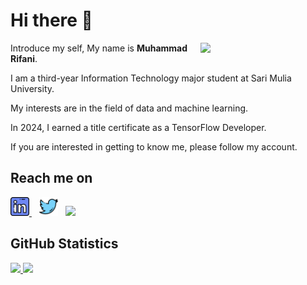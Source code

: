 # Hi there 👋
<img align='right' src='https://user-images.githubusercontent.com/5713670/87202985-820dcb80-c2b6-11ea-9f56-7ec461c497c3.gif' width='200'>

Introduce my self, My name is **Muhammad Rifani**.<br>

I am a third-year Information Technology major student at Sari Mulia University.<br>

My interests are in the field of data and machine learning.<br>

In 2024, I earned a title certificate as a TensorFlow Developer.<br>

If you are interested in getting to know me, please follow my account.<br>

## Reach me on
<div align='left'>
  <p align='left'>
    <a href="https://www.linkedin.com/in/muhammad-rifani0903/"> <img height="30" src="https://raw.githubusercontent.com/8bithemant/8bithemant/master/linkedin.png?raw=true"> </a>&nbsp;&nbsp;
    <a href=""><img height="30" src="https://raw.githubusercontent.com/8bithemant/8bithemant/master/twitter.png?raw=true"></a>&nbsp;&nbsp;
    <a href="https://www.muhammadrifani016@gmail.com"><img height="30" src="https://th.bing.com/th/id/OIP.9sT4UWsRfFiy6vPydv3_-QHaHO?pid=ImgDet&rs=1"></a>&nbsp;&nbsp;
  </p>
</div>
                                             
## GitHub Statistics
<p align="left">
<a href=("https://github.com/Rifan09")>
  <img height="180em" src="https://github-readme-stats-eight-theta.vercel.app/api?username=Rifan09&show_icons=true&theme=algolia&include_all_commits=true&count_private=true"/>
  <img height="180em" src="https://github-readme-stats-eight-theta.vercel.app/api/top-langs/?username=Rifan09&layout=compact&theme=algolia"/>
</a>
</p>
